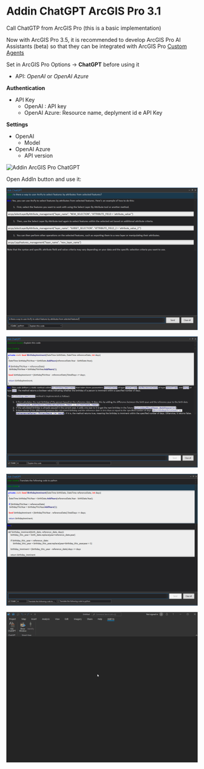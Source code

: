 # Addin ChatGPT ArcGIS Pro 3.1

Call ChatGTP from ArcGIS Pro (this is a basic implementation)

Now with ArcGIS Pro 3.5, it is recommended to develop ArcGIS Pro AI Assistants (beta) so that they can be integrated with ArcGIS Pro [Custom Agents](https://mediaspace.esri.com/media/t/1_2bwwwu53)

Set in ArcGIS Pro Options -> **ChatGPT** before using it

- API: *OpenAI* or *OpenAI Azure*

**Authentication**
- API Key
    - OpenAI : API key
    - OpenAI Azure: Resource name, deplyment id e API Key

**Settings**
- OpenAI
    - Model
- OpenAI Azure
    - API version

![Addin ArcGIS Pro ChatGPT](/Help/Settings.png)

Open AddIn button and use it:

![Addin ArcGIS Pro ChatGPT](/Help/ShowChatGPT.png)

![Addin ArcGIS Pro ChatGPT](/Help/ShowChatGPTCode.PNG)

![Addin ArcGIS Pro ChatGPT](/Help/ShowChatGPTCodeUser.png)

![Addin ArcGIS Pro ChatGPT](/Help/ArcGISAddinChatGPT.gif)
